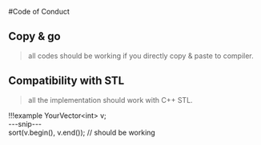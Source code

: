 #Code of Conduct


## Copy & go
> all codes should be working if you directly copy & paste to compiler.

## Compatibility with STL
> all the implementation should work with C++ STL.

!!!example
    YourVector<<int>int> v;   
    ---snip---   
    sort(v.begin(), v.end()); // should be working  
